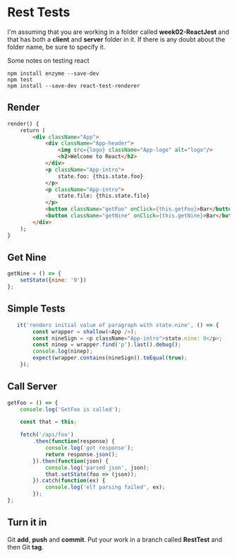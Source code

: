 # Rest Tests

I'm assuming that you are working in a folder called **week02-ReactJest** and that has both a **client** and **server** folder in it. If there is any doubt about the folder name, be sure to specify it.

Some notes on testing react

```
npm install enzyme --save-dev
npm test
npm install --save-dev react-test-renderer
```

## Render

```HTML
render() {
    return (
        <div className="App">
            <div className="App-header">
                <img src={logo} className="App-logo" alt="logo"/>
                <h2>Welcome to React</h2>
            </div>
            <p className="App-intro">
                state.foo: {this.state.foo}
            </p>
            <p className="App-intro">
                state.file: {this.state.file}
            </p>
            <button className="getFoo" onClick={this.getFoo}>Bar</button>
            <button className="getNine" onClick={this.getNine}>Bar</button>
        </div>
    );
}
```

## Get Nine

```javascript
getNine = () => {
    setState({nine: '9'})
};
```

## Simple Tests

```javascript
   it('renders initial value of paragraph with state.nine', () => {
        const wrapper = shallow(<App />);
        const nineSign = <p className="App-intro">state.nine: 0</p>;
        const ninep = wrapper.find('p').last().debug();
        console.log(ninep);
        expect(wrapper.contains(nineSign)).toEqual(true);
    });
```

## Call Server

```javascript
getFoo = () => {
    console.log('GetFoo is called');

    const that = this;

    fetch('/api/foo')
        .then(function(response) {
            console.log('got response');
            return response.json();
        }).then(function(json) {
            console.log('parsed json', json);
            that.setState(foo => (json));
        }).catch(function(ex) {
            console.log('elf parsing failed', ex);
        });
};
```

## Turn it in

Git **add**, **push** and **commit**. Put your work in a branch called **RestTest** and then Git **tag**.
